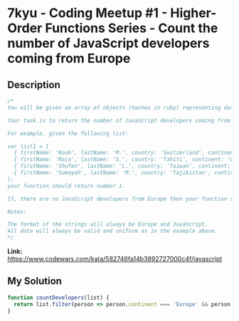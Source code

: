# 7kyu - Coding Meetup #1 - Higher-Order Functions Series - Count the number of JavaScript developers coming from Europe

## Description
```js
/*
You will be given an array of objects (hashes in ruby) representing data about developers who have signed up to attend the coding meetup that you are organising for the first time.

Your task is to return the number of JavaScript developers coming from Europe.

For example, given the following list:

var list1 = [
  { firstName: 'Noah', lastName: 'M.', country: 'Switzerland', continent: 'Europe', age: 19, language: 'JavaScript' },
  { firstName: 'Maia', lastName: 'S.', country: 'Tahiti', continent: 'Oceania', age: 28, language: 'JavaScript' },
  { firstName: 'Shufen', lastName: 'L.', country: 'Taiwan', continent: 'Asia', age: 35, language: 'HTML' },
  { firstName: 'Sumayah', lastName: 'M.', country: 'Tajikistan', continent: 'Asia', age: 30, language: 'CSS' }
];
your function should return number 1.

If, there are no JavaScript developers from Europe then your function should return 0.

Notes:

The format of the strings will always be Europe and JavaScript.
All data will always be valid and uniform as in the example above.
*/
```

**Link:** https://www.codewars.com/kata/582746fa14b3892727000c4f/javascript

## My Solution
```js
function countDevelopers(list) {
  return list.filter(person => person.continent === 'Europe' && person.language === 'JavaScript').length
}
```